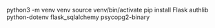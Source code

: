 python3 -m venv venv
source venv/bin/activate
pip install Flask authlib python-dotenv flask_sqlalchemy psycopg2-binary
